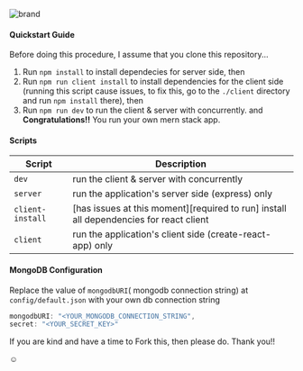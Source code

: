 ![brand](https://github.com/eclair-29/mernstack-boilerplate/blob/master/brand.jpg)

#### Quickstart Guide

Before doing this procedure, I assume that you clone this repository...

1. Run `npm install` to install dependecies for server side, then
2. Run `npm run client install` to install dependencies for the client side (running this script cause issues, to fix this, go to the `./client` directory and run `npm install` there), then
3. Run `npm run dev` to run the client & server with concurrently. and **Congratulations!!** You run your own mern stack app.

#### Scripts

| Script           | Description                                                                            |
| ---------------- | -------------------------------------------------------------------------------------- |
| `dev`            | run the client & server with concurrently                                              |
| `server`         | run the application's server side (express) only                                       |
| `client-install` | [has issues at this moment][required to run] install all dependencies for react client |
| `client`         | run the application's client side (create-react-app) only                              |

#### MongoDB Configuration

Replace the value of `mongodbURI`( mongodb connection string) at `config/default.json` with your own db connection string

```javascript
mongodbURI: "<YOUR_MONGODB_CONNECTION_STRING",
secret: "<YOUR_SECRET_KEY>"
```

If you are kind and have a time to Fork this, then please do. Thank you!!

:relaxed:

